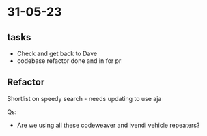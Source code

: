 # 31-05-23

## tasks
- Check and get back to Dave
- codebase refactor done and in for pr


## Refactor
Shortlist on speedy search - needs updating to use aja

Qs:
- Are we using all these codeweaver and ivendi vehicle repeaters?
